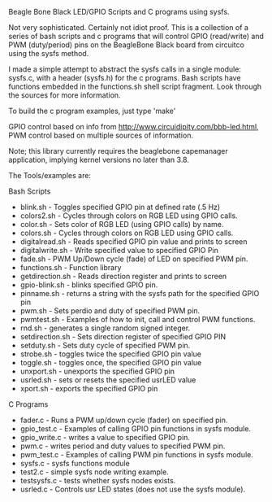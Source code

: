 Beagle Bone Black LED/GPIO Scripts and C programs using sysfs.

Not very sophisticated. Certainly not idiot proof. This is a collection of
a series of bash scripts and c programs that will control GPIO (read/write)
and PWM (duty/period) pins on the BeagleBone Black board from circuitco using
the sysfs method.

I made a simple attempt to abstract the sysfs calls in a single module:
sysfs.c, with a header (sysfs.h) for the c programs. Bash scripts have
functions embedded in the functions.sh shell script fragment. Look through
the sources for more information.

To build the c program examples, just type 'make'

GPIO control based on info from http://www.circuidipity.com/bbb-led.html, PWM
control based on multiple sources of information.

Note; this library currently requires the beaglebone capemanager application, 
implying kernel versions no later than 3.8.


The Tools/examples are:

Bash Scripts

 * blink.sh - Toggles specified GPIO pin at defined rate (.5 Hz)
 * colors2.sh - Cycles through colors on RGB LED using GPIO calls.
 * color.sh - Sets color of RGB LED (using GPIO calls) by name.
 * colors.sh - Cycles through colors on RGB LED using GPIO calls.
 * digitalread.sh - Reads specified GPIO pin value and prints to screen
 * digitalwrite.sh - Write specified value to specified GPIO Pin
 * fade.sh - PWM Up/Down cycle (fade) of LED on specified PWM pin.
 * functions.sh - Function library
 * getdirection.sh - Reads direction register and prints to screen
 * gpio-blink.sh - blinks specified GPIO pin.
 * pinname.sh - returns a string with the sysfs path for the specified GPIO pin
 * pwm.sh - Sets perdio and duty of specified PWM pin.
 * pwmtest.sh - Examples of how to init, call and control PWM functions.
 * rnd.sh - generates a single random signed integer.
 * setdirection.sh - Sets direction register of specified GPIO PIN
 * setduty.sh - Sets duty cycle of specified PWM pin.
 * strobe.sh - toggles twice the specified GPIO pin value
 * toggle.sh - toggles once, the specified GPIO pin value
 * unxport.sh - unexports the specified GPIO pin
 * usrled.sh - sets or resets the specified usrLED value
 * xport.sh - exports the specified GPIO pin

C Programs
 * fader.c - Runs a PWM up/down cycle (fader) on specified pin.
 * gpio_test.c - Examples of calling GPIO pin functions in sysfs module.
 * gpio_write.c - writes a value to specified GPIO pin.
 * pwm.c - writes period and duty values to specified PWM pin.
 * pwm_test.c - Examples of calling PWM pin functions in sysfs module.
 * sysfs.c - sysfs functions module 
 * test2.c - simple sysfs node writing example.
 * testsysfs.c - tests whether sysfs nodes exists. 
 * usrled.c - Controls usr LED states (does not use the sysfs module).


